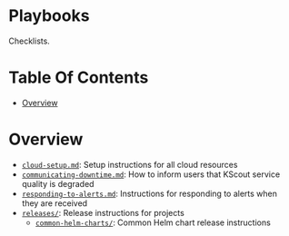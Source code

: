 # Playbooks
Checklists.

# Table Of Contents
- [Overview](#overview)

# Overview
- [`cloud-setup.md`](cloud-setup.md): Setup instructions for all cloud resources
- [`communicating-downtime.md`](communicating-downtime.md): How to inform users 
  that KScout service quality is degraded
- [`responding-to-alerts.md`](responding-to-alerts.md): Instructions for 
  responding to alerts when they are received
- [`releases/`](releases): Release instructions for projects
  - [`common-helm-charts/`](releases/common-helm-charts): Common Helm chart 
	release instructions
